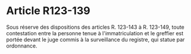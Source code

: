 # Article R123-139

Sous réserve des dispositions des articles R. 123-143 à R. 123-149, toute contestation entre la personne tenue à l'immatriculation et le greffier est portée devant le juge commis à la surveillance du registre, qui statue par ordonnance.

